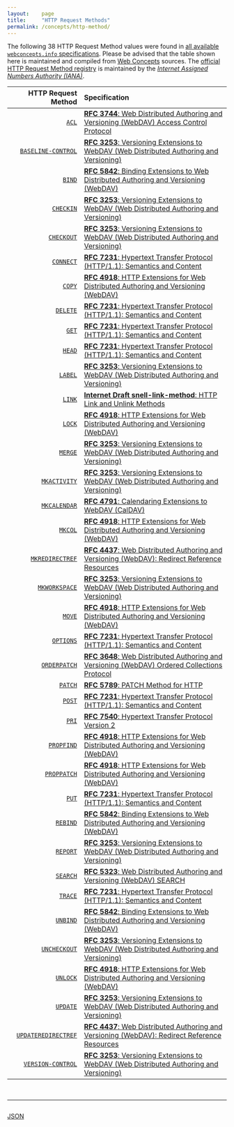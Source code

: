 ```yaml
---
layout:    page
title:     "HTTP Request Methods"
permalink: /concepts/http-method/
---
```




The following 38 HTTP Request Method values were found in [all available `webconcepts.info` specifications](/specs). Please be advised that the table shown here is maintained and compiled from [Web Concepts](/) sources. The [official HTTP Request Method registry](http://www.iana.org/assignments/http-methods/http-methods.xhtml#methods) is maintained by the [*Internet Assigned Numbers Authority (IANA)*](http://www.iana.org/).

HTTP Request Method | Specification
-------: | :-------
[`ACL`](/concepts/http-method/ACL) | [**RFC 3744**: Web Distributed Authoring and Versioning (WebDAV) Access Control Protocol](/specs/IETF/RFC/3744 "This document specifies a set of methods, headers, message bodies, properties, and reports that define Access Control extensions to the WebDAV Distributed Authoring Protocol. This protocol permits a client to read and modify access control lists that instruct a server whether to allow or deny operations upon a resource (such as HyperText Transfer Protocol (HTTP) method invocations) by a given principal. A lightweight representation of principals as Web resources supports integration of a wide range of user management repositories. Search operations allow discovery and manipulation of principals using human names.")
[`BASELINE-CONTROL`](/concepts/http-method/BASELINE-CONTROL) | [**RFC 3253**: Versioning Extensions to WebDAV (Web Distributed Authoring and Versioning)](/specs/IETF/RFC/3253 "This document specifies a set of methods, headers, and resource types that define the WebDAV (Web Distributed Authoring and Versioning) versioning extensions to the HTTP/1.1 protocol. WebDAV versioning will minimize the complexity of clients that are capable of interoperating with a variety of versioning repository managers, to facilitate widespread deployment of applications capable of utilizing the WebDAV Versioning services. WebDAV versioning includes automatic versioning for versioning-unaware clients, version history management, workspace management, baseline management, activity management, and URL namespace versioning.")
[`BIND`](/concepts/http-method/BIND) | [**RFC 5842**: Binding Extensions to Web Distributed Authoring and Versioning (WebDAV)](/specs/IETF/RFC/5842 "This specification defines bindings, and the BIND method for creating multiple bindings to the same resource. Creating a new binding to a resource causes at least one new URI to be mapped to that resource. Servers are required to ensure the integrity of any bindings that they allow to be created.")
[`CHECKIN`](/concepts/http-method/CHECKIN) | [**RFC 3253**: Versioning Extensions to WebDAV (Web Distributed Authoring and Versioning)](/specs/IETF/RFC/3253 "This document specifies a set of methods, headers, and resource types that define the WebDAV (Web Distributed Authoring and Versioning) versioning extensions to the HTTP/1.1 protocol. WebDAV versioning will minimize the complexity of clients that are capable of interoperating with a variety of versioning repository managers, to facilitate widespread deployment of applications capable of utilizing the WebDAV Versioning services. WebDAV versioning includes automatic versioning for versioning-unaware clients, version history management, workspace management, baseline management, activity management, and URL namespace versioning.")
[`CHECKOUT`](/concepts/http-method/CHECKOUT) | [**RFC 3253**: Versioning Extensions to WebDAV (Web Distributed Authoring and Versioning)](/specs/IETF/RFC/3253 "This document specifies a set of methods, headers, and resource types that define the WebDAV (Web Distributed Authoring and Versioning) versioning extensions to the HTTP/1.1 protocol. WebDAV versioning will minimize the complexity of clients that are capable of interoperating with a variety of versioning repository managers, to facilitate widespread deployment of applications capable of utilizing the WebDAV Versioning services. WebDAV versioning includes automatic versioning for versioning-unaware clients, version history management, workspace management, baseline management, activity management, and URL namespace versioning.")
[`CONNECT`](/concepts/http-method/CONNECT) | [**RFC 7231**: Hypertext Transfer Protocol (HTTP/1.1): Semantics and Content](/specs/IETF/RFC/7231 "The Hypertext Transfer Protocol (HTTP) is an application-level protocol for distributed, collaborative, hypertext information systems. This document defines the semantics of HTTP/1.1 messages as expressed by request methods, request header fields, response status codes, and response header fields, along with the payload of messages (metadata and body content) and mechanisms for content negotiation.")
[`COPY`](/concepts/http-method/COPY) | [**RFC 4918**: HTTP Extensions for Web Distributed Authoring and Versioning (WebDAV)](/specs/IETF/RFC/4918 "Web Distributed Authoring and Versioning (WebDAV) consists of a set of methods, headers, and content-types ancillary to HTTP/1.1 for the management of resource properties, creation and management of resource collections, URL namespace manipulation, and resource locking (collision avoidance).")
[`DELETE`](/concepts/http-method/DELETE) | [**RFC 7231**: Hypertext Transfer Protocol (HTTP/1.1): Semantics and Content](/specs/IETF/RFC/7231 "The Hypertext Transfer Protocol (HTTP) is an application-level protocol for distributed, collaborative, hypertext information systems. This document defines the semantics of HTTP/1.1 messages as expressed by request methods, request header fields, response status codes, and response header fields, along with the payload of messages (metadata and body content) and mechanisms for content negotiation.")
[`GET`](/concepts/http-method/GET) | [**RFC 7231**: Hypertext Transfer Protocol (HTTP/1.1): Semantics and Content](/specs/IETF/RFC/7231 "The Hypertext Transfer Protocol (HTTP) is an application-level protocol for distributed, collaborative, hypertext information systems. This document defines the semantics of HTTP/1.1 messages as expressed by request methods, request header fields, response status codes, and response header fields, along with the payload of messages (metadata and body content) and mechanisms for content negotiation.")
[`HEAD`](/concepts/http-method/HEAD) | [**RFC 7231**: Hypertext Transfer Protocol (HTTP/1.1): Semantics and Content](/specs/IETF/RFC/7231 "The Hypertext Transfer Protocol (HTTP) is an application-level protocol for distributed, collaborative, hypertext information systems. This document defines the semantics of HTTP/1.1 messages as expressed by request methods, request header fields, response status codes, and response header fields, along with the payload of messages (metadata and body content) and mechanisms for content negotiation.")
[`LABEL`](/concepts/http-method/LABEL) | [**RFC 3253**: Versioning Extensions to WebDAV (Web Distributed Authoring and Versioning)](/specs/IETF/RFC/3253 "This document specifies a set of methods, headers, and resource types that define the WebDAV (Web Distributed Authoring and Versioning) versioning extensions to the HTTP/1.1 protocol. WebDAV versioning will minimize the complexity of clients that are capable of interoperating with a variety of versioning repository managers, to facilitate widespread deployment of applications capable of utilizing the WebDAV Versioning services. WebDAV versioning includes automatic versioning for versioning-unaware clients, version history management, workspace management, baseline management, activity management, and URL namespace versioning.")
[`LINK`](/concepts/http-method/LINK) | [**Internet Draft snell-link-method**: HTTP Link and Unlink Methods](/specs/IETF/I-D/snell-link-method "This specification defines the semantics of the LINK and UNLINK HTTP methods.")
[`LOCK`](/concepts/http-method/LOCK) | [**RFC 4918**: HTTP Extensions for Web Distributed Authoring and Versioning (WebDAV)](/specs/IETF/RFC/4918 "Web Distributed Authoring and Versioning (WebDAV) consists of a set of methods, headers, and content-types ancillary to HTTP/1.1 for the management of resource properties, creation and management of resource collections, URL namespace manipulation, and resource locking (collision avoidance).")
[`MERGE`](/concepts/http-method/MERGE) | [**RFC 3253**: Versioning Extensions to WebDAV (Web Distributed Authoring and Versioning)](/specs/IETF/RFC/3253 "This document specifies a set of methods, headers, and resource types that define the WebDAV (Web Distributed Authoring and Versioning) versioning extensions to the HTTP/1.1 protocol. WebDAV versioning will minimize the complexity of clients that are capable of interoperating with a variety of versioning repository managers, to facilitate widespread deployment of applications capable of utilizing the WebDAV Versioning services. WebDAV versioning includes automatic versioning for versioning-unaware clients, version history management, workspace management, baseline management, activity management, and URL namespace versioning.")
[`MKACTIVITY`](/concepts/http-method/MKACTIVITY) | [**RFC 3253**: Versioning Extensions to WebDAV (Web Distributed Authoring and Versioning)](/specs/IETF/RFC/3253 "This document specifies a set of methods, headers, and resource types that define the WebDAV (Web Distributed Authoring and Versioning) versioning extensions to the HTTP/1.1 protocol. WebDAV versioning will minimize the complexity of clients that are capable of interoperating with a variety of versioning repository managers, to facilitate widespread deployment of applications capable of utilizing the WebDAV Versioning services. WebDAV versioning includes automatic versioning for versioning-unaware clients, version history management, workspace management, baseline management, activity management, and URL namespace versioning.")
[`MKCALENDAR`](/concepts/http-method/MKCALENDAR) | [**RFC 4791**: Calendaring Extensions to WebDAV (CalDAV)](/specs/IETF/RFC/4791 "This document defines extensions to the Web Distributed Authoring and Versioning (WebDAV) protocol to specify a standard way of accessing, managing, and sharing calendaring and scheduling information based on the iCalendar format. This document defines the &#34;calendar-access&#34; feature of CalDAV.")
[`MKCOL`](/concepts/http-method/MKCOL) | [**RFC 4918**: HTTP Extensions for Web Distributed Authoring and Versioning (WebDAV)](/specs/IETF/RFC/4918 "Web Distributed Authoring and Versioning (WebDAV) consists of a set of methods, headers, and content-types ancillary to HTTP/1.1 for the management of resource properties, creation and management of resource collections, URL namespace manipulation, and resource locking (collision avoidance).")
[`MKREDIRECTREF`](/concepts/http-method/MKREDIRECTREF) | [**RFC 4437**: Web Distributed Authoring and Versioning (WebDAV): Redirect Reference Resources](/specs/IETF/RFC/4437 "This specification defines an extension to Web Distributed Authoring and Versioning (WebDAV) to allow clients to author HTTP redirect reference resources whose default response is an HTTP/1.1 3xx (Redirection) status code. A redirect reference makes it possible to access the target resourced indirectly through any URI mapped to the redirect reference resource. This specification does not address remapping of trees of resources or regular expression based redirections. There are no integrity guarantees associated with redirect reference resources. Other mechanisms can also be used to achieve the same functionality as this specification. This specification allows operators to experiment with this mechanism and develop experience on what is the best approach to the problem.")
[`MKWORKSPACE`](/concepts/http-method/MKWORKSPACE) | [**RFC 3253**: Versioning Extensions to WebDAV (Web Distributed Authoring and Versioning)](/specs/IETF/RFC/3253 "This document specifies a set of methods, headers, and resource types that define the WebDAV (Web Distributed Authoring and Versioning) versioning extensions to the HTTP/1.1 protocol. WebDAV versioning will minimize the complexity of clients that are capable of interoperating with a variety of versioning repository managers, to facilitate widespread deployment of applications capable of utilizing the WebDAV Versioning services. WebDAV versioning includes automatic versioning for versioning-unaware clients, version history management, workspace management, baseline management, activity management, and URL namespace versioning.")
[`MOVE`](/concepts/http-method/MOVE) | [**RFC 4918**: HTTP Extensions for Web Distributed Authoring and Versioning (WebDAV)](/specs/IETF/RFC/4918 "Web Distributed Authoring and Versioning (WebDAV) consists of a set of methods, headers, and content-types ancillary to HTTP/1.1 for the management of resource properties, creation and management of resource collections, URL namespace manipulation, and resource locking (collision avoidance).")
[`OPTIONS`](/concepts/http-method/OPTIONS) | [**RFC 7231**: Hypertext Transfer Protocol (HTTP/1.1): Semantics and Content](/specs/IETF/RFC/7231 "The Hypertext Transfer Protocol (HTTP) is an application-level protocol for distributed, collaborative, hypertext information systems. This document defines the semantics of HTTP/1.1 messages as expressed by request methods, request header fields, response status codes, and response header fields, along with the payload of messages (metadata and body content) and mechanisms for content negotiation.")
[`ORDERPATCH`](/concepts/http-method/ORDERPATCH) | [**RFC 3648**: Web Distributed Authoring and Versioning (WebDAV) Ordered Collections Protocol](/specs/IETF/RFC/3648 "This specification extends the Web Distributed Authoring and Versioning (WebDAV) Protocol to support the server-side ordering of collection members. Of particular interest are orderings that are not based on property values, and so cannot be achieved using a search protocol's ordering option and cannot be maintained automatically by the server. Protocol elements are defined to let clients specify the position in the ordering of each collection member, as well as the semantics governing the ordering.")
[`PATCH`](/concepts/http-method/PATCH) | [**RFC 5789**: PATCH Method for HTTP](/specs/IETF/RFC/5789 "Several applications extending the Hypertext Transfer Protocol (HTTP) require a feature to do partial resource modification. The existing HTTP PUT method only allows a complete replacement of a document. This proposal adds a new HTTP method, PATCH, to modify an existing HTTP resource.")
[`POST`](/concepts/http-method/POST) | [**RFC 7231**: Hypertext Transfer Protocol (HTTP/1.1): Semantics and Content](/specs/IETF/RFC/7231 "The Hypertext Transfer Protocol (HTTP) is an application-level protocol for distributed, collaborative, hypertext information systems. This document defines the semantics of HTTP/1.1 messages as expressed by request methods, request header fields, response status codes, and response header fields, along with the payload of messages (metadata and body content) and mechanisms for content negotiation.")
[`PRI`](/concepts/http-method/PRI) | [**RFC 7540**: Hypertext Transfer Protocol Version 2](/specs/IETF/RFC/7540 "This specification describes an optimized expression of the semantics of the Hypertext Transfer Protocol (HTTP). HTTP/2 enables a more efficient use of network resources and a reduced perception of latency by introducing header field compression and allowing multiple concurrent exchanges on the same connection. It also introduces unsolicited push of representations from servers to clients. This specification is an alternative to, but does not obsolete, the HTTP/1.1 message syntax. HTTP's existing semantics remain unchanged.")
[`PROPFIND`](/concepts/http-method/PROPFIND) | [**RFC 4918**: HTTP Extensions for Web Distributed Authoring and Versioning (WebDAV)](/specs/IETF/RFC/4918 "Web Distributed Authoring and Versioning (WebDAV) consists of a set of methods, headers, and content-types ancillary to HTTP/1.1 for the management of resource properties, creation and management of resource collections, URL namespace manipulation, and resource locking (collision avoidance).")
[`PROPPATCH`](/concepts/http-method/PROPPATCH) | [**RFC 4918**: HTTP Extensions for Web Distributed Authoring and Versioning (WebDAV)](/specs/IETF/RFC/4918 "Web Distributed Authoring and Versioning (WebDAV) consists of a set of methods, headers, and content-types ancillary to HTTP/1.1 for the management of resource properties, creation and management of resource collections, URL namespace manipulation, and resource locking (collision avoidance).")
[`PUT`](/concepts/http-method/PUT) | [**RFC 7231**: Hypertext Transfer Protocol (HTTP/1.1): Semantics and Content](/specs/IETF/RFC/7231 "The Hypertext Transfer Protocol (HTTP) is an application-level protocol for distributed, collaborative, hypertext information systems. This document defines the semantics of HTTP/1.1 messages as expressed by request methods, request header fields, response status codes, and response header fields, along with the payload of messages (metadata and body content) and mechanisms for content negotiation.")
[`REBIND`](/concepts/http-method/REBIND) | [**RFC 5842**: Binding Extensions to Web Distributed Authoring and Versioning (WebDAV)](/specs/IETF/RFC/5842 "This specification defines bindings, and the BIND method for creating multiple bindings to the same resource. Creating a new binding to a resource causes at least one new URI to be mapped to that resource. Servers are required to ensure the integrity of any bindings that they allow to be created.")
[`REPORT`](/concepts/http-method/REPORT) | [**RFC 3253**: Versioning Extensions to WebDAV (Web Distributed Authoring and Versioning)](/specs/IETF/RFC/3253 "This document specifies a set of methods, headers, and resource types that define the WebDAV (Web Distributed Authoring and Versioning) versioning extensions to the HTTP/1.1 protocol. WebDAV versioning will minimize the complexity of clients that are capable of interoperating with a variety of versioning repository managers, to facilitate widespread deployment of applications capable of utilizing the WebDAV Versioning services. WebDAV versioning includes automatic versioning for versioning-unaware clients, version history management, workspace management, baseline management, activity management, and URL namespace versioning.")
[`SEARCH`](/concepts/http-method/SEARCH) | [**RFC 5323**: Web Distributed Authoring and Versioning (WebDAV) SEARCH](/specs/IETF/RFC/5323 "This document specifies a set of methods, headers, and properties composing Web Distributed Authoring and Versioning (WebDAV) SEARCH, an application of the HTTP/1.1 protocol to efficiently search for DAV resources based upon a set of client-supplied criteria.")
[`TRACE`](/concepts/http-method/TRACE) | [**RFC 7231**: Hypertext Transfer Protocol (HTTP/1.1): Semantics and Content](/specs/IETF/RFC/7231 "The Hypertext Transfer Protocol (HTTP) is an application-level protocol for distributed, collaborative, hypertext information systems. This document defines the semantics of HTTP/1.1 messages as expressed by request methods, request header fields, response status codes, and response header fields, along with the payload of messages (metadata and body content) and mechanisms for content negotiation.")
[`UNBIND`](/concepts/http-method/UNBIND) | [**RFC 5842**: Binding Extensions to Web Distributed Authoring and Versioning (WebDAV)](/specs/IETF/RFC/5842 "This specification defines bindings, and the BIND method for creating multiple bindings to the same resource. Creating a new binding to a resource causes at least one new URI to be mapped to that resource. Servers are required to ensure the integrity of any bindings that they allow to be created.")
[`UNCHECKOUT`](/concepts/http-method/UNCHECKOUT) | [**RFC 3253**: Versioning Extensions to WebDAV (Web Distributed Authoring and Versioning)](/specs/IETF/RFC/3253 "This document specifies a set of methods, headers, and resource types that define the WebDAV (Web Distributed Authoring and Versioning) versioning extensions to the HTTP/1.1 protocol. WebDAV versioning will minimize the complexity of clients that are capable of interoperating with a variety of versioning repository managers, to facilitate widespread deployment of applications capable of utilizing the WebDAV Versioning services. WebDAV versioning includes automatic versioning for versioning-unaware clients, version history management, workspace management, baseline management, activity management, and URL namespace versioning.")
[`UNLOCK`](/concepts/http-method/UNLOCK) | [**RFC 4918**: HTTP Extensions for Web Distributed Authoring and Versioning (WebDAV)](/specs/IETF/RFC/4918 "Web Distributed Authoring and Versioning (WebDAV) consists of a set of methods, headers, and content-types ancillary to HTTP/1.1 for the management of resource properties, creation and management of resource collections, URL namespace manipulation, and resource locking (collision avoidance).")
[`UPDATE`](/concepts/http-method/UPDATE) | [**RFC 3253**: Versioning Extensions to WebDAV (Web Distributed Authoring and Versioning)](/specs/IETF/RFC/3253 "This document specifies a set of methods, headers, and resource types that define the WebDAV (Web Distributed Authoring and Versioning) versioning extensions to the HTTP/1.1 protocol. WebDAV versioning will minimize the complexity of clients that are capable of interoperating with a variety of versioning repository managers, to facilitate widespread deployment of applications capable of utilizing the WebDAV Versioning services. WebDAV versioning includes automatic versioning for versioning-unaware clients, version history management, workspace management, baseline management, activity management, and URL namespace versioning.")
[`UPDATEREDIRECTREF`](/concepts/http-method/UPDATEREDIRECTREF) | [**RFC 4437**: Web Distributed Authoring and Versioning (WebDAV): Redirect Reference Resources](/specs/IETF/RFC/4437 "This specification defines an extension to Web Distributed Authoring and Versioning (WebDAV) to allow clients to author HTTP redirect reference resources whose default response is an HTTP/1.1 3xx (Redirection) status code. A redirect reference makes it possible to access the target resourced indirectly through any URI mapped to the redirect reference resource. This specification does not address remapping of trees of resources or regular expression based redirections. There are no integrity guarantees associated with redirect reference resources. Other mechanisms can also be used to achieve the same functionality as this specification. This specification allows operators to experiment with this mechanism and develop experience on what is the best approach to the problem.")
[`VERSION-CONTROL`](/concepts/http-method/VERSION-CONTROL) | [**RFC 3253**: Versioning Extensions to WebDAV (Web Distributed Authoring and Versioning)](/specs/IETF/RFC/3253 "This document specifies a set of methods, headers, and resource types that define the WebDAV (Web Distributed Authoring and Versioning) versioning extensions to the HTTP/1.1 protocol. WebDAV versioning will minimize the complexity of clients that are capable of interoperating with a variety of versioning repository managers, to facilitate widespread deployment of applications capable of utilizing the WebDAV Versioning services. WebDAV versioning includes automatic versioning for versioning-unaware clients, version history management, workspace management, baseline management, activity management, and URL namespace versioning.")

<br/>
<hr/>

<p style="float : left"><a href="../http-method.json" title="JSON representing all values for this Web Concept">JSON</a></p>

